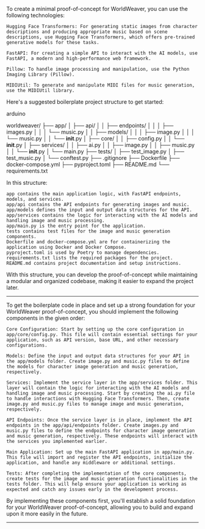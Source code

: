 To create a minimal proof-of-concept for WorldWeaver, you can use the following technologies:

    Hugging Face Transformers: For generating static images from character descriptions and producing appropriate music based on scene descriptions, use Hugging Face Transformers, which offers pre-trained generative models for these tasks.

    FastAPI: For creating a simple API to interact with the AI models, use FastAPI, a modern and high-performance web framework.

    Pillow: To handle image processing and manipulation, use the Python Imaging Library (Pillow).

    MIDIUtil: To generate and manipulate MIDI files for music generation, use the MIDIUtil library.

Here's a suggested boilerplate project structure to get started:

arduino

worldweaver/
├── app/
│   ├── api/
│   │   ├── endpoints/
│   │   │   ├── images.py
│   │   │   └── music.py
│   │   ├── models/
│   │   │   ├── image.py
│   │   │   └── music.py
│   │   └── __init__.py
│   ├── core/
│   │   ├── config.py
│   │   └── __init__.py
│   ├── services/
│   │   ├── ai.py
│   │   ├── image.py
│   │   ├── music.py
│   │   └── __init__.py
│   └── main.py
├── tests/
│   ├── test_image.py
│   ├── test_music.py
│   └── conftest.py
├── .gitignore
├── Dockerfile
├── docker-compose.yml
├── pyproject.toml
├── README.md
└── requirements.txt

In this structure:

    app contains the main application logic, with FastAPI endpoints, models, and services.
    app/api contains the API endpoints for generating images and music.
    app/models defines the input and output data structures for the API.
    app/services contains the logic for interacting with the AI models and handling image and music processing.
    app/main.py is the entry point for the application.
    tests contains test files for the image and music generation components.
    Dockerfile and docker-compose.yml are for containerizing the application using Docker and Docker Compose.
    pyproject.toml is used by Poetry to manage dependencies.
    requirements.txt lists the required packages for the project.
    README.md contains project documentation and setup instructions.

With this structure, you can develop the proof-of-concept while maintaining a modular and organized codebase, making it easier to expand the project later.


---

To get the boilerplate code in place and set up a strong foundation for your WorldWeaver proof-of-concept, you should implement the following components in the given order:

    Core Configuration: Start by setting up the core configuration in app/core/config.py. This file will contain essential settings for your application, such as API version, base URL, and other necessary configurations.

    Models: Define the input and output data structures for your API in the app/models folder. Create image.py and music.py files to define the models for character image generation and music generation, respectively.

    Services: Implement the service layer in the app/services folder. This layer will contain the logic for interacting with the AI models and handling image and music processing. Start by creating the ai.py file to handle interactions with Hugging Face Transformers. Then, create image.py and music.py files to manage image and music generation, respectively.

    API Endpoints: Once the service layer is in place, implement the API endpoints in the app/api/endpoints folder. Create images.py and music.py files to define the endpoints for character image generation and music generation, respectively. These endpoints will interact with the services you implemented earlier.

    Main Application: Set up the main FastAPI application in app/main.py. This file will import and register the API endpoints, initialize the application, and handle any middleware or additional settings.

    Tests: After completing the implementation of the core components, create tests for the image and music generation functionalities in the tests folder. This will help ensure your application is working as expected and catch any issues early in the development process.

By implementing these components first, you'll establish a solid foundation for your WorldWeaver proof-of-concept, allowing you to build and expand upon it more easily in the future.

---

